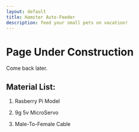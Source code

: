```yaml
---
layout: default
title: Hamster Auto-Feeder
description: feed your small pets on vacation!
---
```

# Page Under Construction

Come back later. 


## Material List:

1. Rasberry Pi Model

2. 9g 5v MicroServo

3. Male-To-Female Cable
